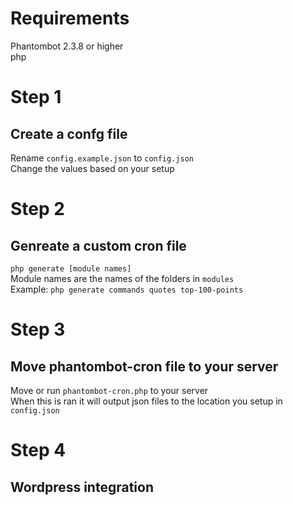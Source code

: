 # Requirements

Phantombot 2.3.8 or higher<br>
php

# Step 1

## Create a confg file

Rename `config.example.json` to `config.json`<br>
Change the values based on your setup

# Step 2

## Genreate a custom cron file

`php generate [module names]`<br>
Module names are the names of the folders in `modules`<br>
Example: `php generate commands quotes top-100-points`

# Step 3

## Move phantombot-cron file to your server

Move or run `phantombot-cron.php` to your server<br>
When this is ran it will output json files to the location you setup in `config.json`

# Step 4

## Wordpress integration
